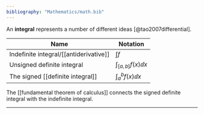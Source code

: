 ```yaml
---
bibliography: "Mathematics/math.bib"
---
```


An **integral** represents a number of different ideas [@tao2007differential].

|Name|Notation|
|----|--------|
|Indefinite integral/[[antiderivative]]|$\int f$|
|Unsigned definite integral|$\int_{[a, b]} f(x) \dd{x}$|
|The signed [[definite integral]]|$\int_a^b f(x) \dd{x}$|

The [[fundamental theorem of calculus]] connects the signed definite integral with the indefinite integral.

----

